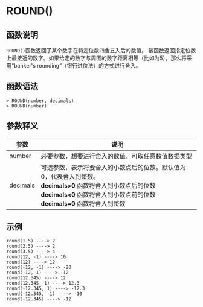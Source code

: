 # **ROUND()**

## **函数说明**

`ROUND()`函数返回了某个数字在特定位数四舍五入后的数值。
该函数返回指定位数上最接近的数字。如果给定的数字与周围的数字距离相等（比如为5），那么将采用“banker's rounding”（银行进位法）的方式进行舍入。

## **函数语法**

```
> ROUND(number, decimals)
> ROUND(number)
```
## **参数释义**
|  参数   | 说明  |
|  ----  | ----  |
| number | 必要参数，想要进行舍入的数值，可取任意数值数据类型 |
| decimals| 可选参数，表示将要舍入的小数点后的位数。默认值为0，代表舍入到整数。 <br> **decimals>0** 函数将舍入到小数点后的位数 <br> **decimals<0** 函数将舍入到小数点前的位数 <br> **decimals=0** 函数将舍入到整数|



## **示例**

```
round(1.5) ----> 2
round(2.5) ----> 2
round(3.5) ----> 4 
round(12, -1) ----> 10
round(12) ----> 12
round(-12, -1) ----> -20
round(-12, 1) ----> -12
round(12.345) ----> 12
round(12.345, 1) ----> 12.3
round(-12.345, 1) ----> -12.3
round(-12.345, -1) ----> -10
round(-12.345) ----> -12
```

